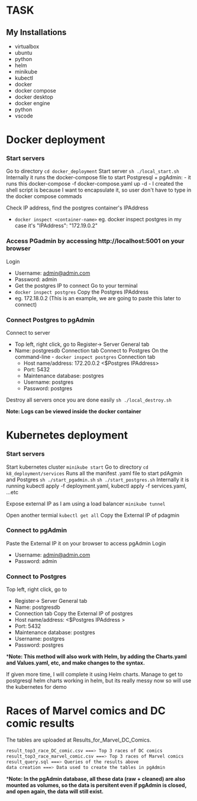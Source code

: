 
# TASK
## My Installations
- virtualbox 
- ubuntu
- python
- helm
- minikube
- kubectl 
- docker
- docker compose
- docker desktop
- docker engine
- python
- vscode

# Docker deployment
### Start servers
Go to directory
```cd docker_deployment```
Start server
```sh ./local_start.sh ```
Internally it runs the docker-compose file to start Postgresql + pgAdmin:
    - it runs this docker-compose -f docker-compose.yaml up -d
    - I created the shell script is because I want to encapsulate it, so user don't have to type in the docker compose commads
    
Check IP address, find the postgres container's IPAddress  
- ```docker inspect <container-name>```
         eg. docker inspect postgres
         in my case it's "IPAddress": "172.19.0.2"

### Access PGadmin by accessing http://localhost:5001 on your browser
Login
- Username: admin@admin.com
- Password: admin
- Get the postgres IP to connect
Go to your terminal
- ```docker inspect postgres```
Copy the Postgres IPAddress 
- eg. 172.18.0.2 (This is an example, we are going to paste this later to connect)
   
### Connect Postgres to pgAdmin
Connect to server
- Top left, right click, go to Register-> Server
General tab
- Name: postgresdb
Connection tab
    Connect to Postgres
        On the command-line 
        - ```docker inspect postgres```
    Connection tab
    - Host name/address: 172.20.0.2 <$Postgres IPAddress>
    -  Port: 5432
    - Maintenance database: postgres
    - Username: postgres
    - Password: postgres
  
Destroy all servers once you are done easily
```sh ./local_destroy.sh ```

**Note: Logs can be viewed inside the docker container**


# Kubernetes deployment
### Start servers
Start kubernetes cluster
```minikube start```
Go to directory
```cd k8_deployment/services```
Runs all the manifest .yaml file to start pdAgmin and Postgres
```sh ./start_pgadmin.sh```
```sh ./start_postgres.sh```
Internally it is running kubectl apply -f deployment.yaml, kubectl apply -f services.yaml, ...etc

Expose external IP as I am using a load balancer
```minikube tunnel```

Open another termial
```kubectl get all```
Copy the External IP of pdagmin


### Connect to pgAdmin
Paste the External IP it on your browser to access pgAdmin
Login
- Username: admin@admin.com
- Password: admin

### Connect to Postgres
Top left, right click, go to 
- Register-> Server
General tab
- Name: postgresdb
- Connection tab
Copy the External IP of postgres
- Host name/address:  <$Postgres IPAddress >
- Port: 5432
- Maintenance database: postgres
- Username: postgres
- Password: postgres


***Note: This method will also work with Helm, by adding the Charts.yaml and Values.yaml, etc, and make changes to the syntax.**

If given more time, I will complete it using Helm charts. Manage to get to postgresql helm charts working in helm, but its really messy now so will use the kubernetes for demo

# Races of Marvel comics and DC comic results

The tables are uploaded at Results_for_Marvel_DC_Comics.
```sh
result_top3_race_DC_comic.csv ===> Top 3 races of DC comics
result_top3_race_marvel_comic.csv ===> Top 3 races of Marvel comics
result_query.sql ===> Queries of the results above
data creation ===> Data used to create the tables in pgAdmin
```

***Note: In the pgAdmin database, all these data (raw + cleaned) are also mounted as volumes, so the data is persitent even if pgAdmin is closed, and open again, the data will still exist.**


